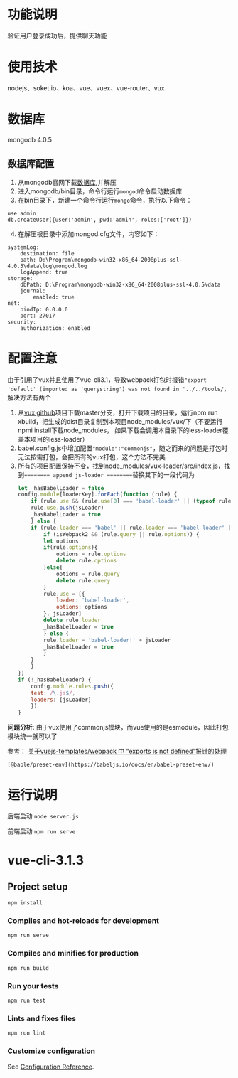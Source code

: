 # 功能说明

验证用户登录成功后，提供聊天功能

# 使用技术
nodejs、soket.io、koa、vue、vuex、vue-router、vux

# 数据库
mongodb 4.0.5
## 数据库配置
1. 从mongodb官网下载[数据库](https://fastdl.mongodb.org/win32/mongodb-win32-x86_64-2008plus-ssl-4.0.6.zip),并解压
2. 进入mongodb/bin目录，命令行运行`mongod`命令启动数据库
3. 在bin目录下，新建一个命令行运行`mongo`命令，执行以下命令：
```
use admin
db.createUser({user:'admin', pwd:'admin', roles:['root']})
```
4. 在解压根目录中添加mongod.cfg文件，内容如下：
```
systemLog:
    destination: file
    path: D:\Program\mongodb-win32-x86_64-2008plus-ssl-4.0.5\data\log\mongod.log
    logAppend: true
storage:
    dbPath: D:\Program\mongodb-win32-x86_64-2008plus-ssl-4.0.5\data
    journal:
        enabled: true
net:
    bindIp: 0.0.0.0
    port: 27017
security:
    authorization: enabled
```

# 配置注意
由于引用了vux并且使用了vue-cli3.1，导致webpack打包时报错`"export 'default' (imported as 'querystring') was not found in '../../tools/`，解决方法有两个

1. 从[vux github](https://github.com/airyland/vux)项目下载master分支，打开下载项目的目录，运行npm run xbuild，把生成的dist目录复制到本项目node_modules/vux/下（不要运行npmi install下载node_modules， 如果下载会调用本目录下的less-loader覆盖本项目的less-loader）
2. babel.config.js中增加配置`"module":"commonjs"`，随之而来的问题是打包时无法按需打包，会把所有的vux打包，这个方法不完美
3. 所有的项目配置保持不变，找到node_modules/vux-loader/src/index.js，找到`======== append js-loader ========`替换其下的一段代码为
    ```javascript
    let _hasBabelLoader = false
    config.module[loaderKey].forEach(function (rule) {
        if (rule.use && (rule.use[0] === 'babel-loader' || (typeof rule.use[0] === 'object' && rule.use[0].loader === 'babel-loader'))) {
        rule.use.push(jsLoader)
        _hasBabelLoader = true
        } else {
        if (rule.loader === 'babel' || rule.loader === 'babel-loader' || (/babel/.test(rule.loader) && !/!/.test(rule.loader))) {
            if (isWebpack2 && (rule.query || rule.options)) {
            let options
            if(rule.options){
                options = rule.options
                delete rule.options
            }else{
                options = rule.query
                delete rule.query
            }
            rule.use = [{
                loader: 'babel-loader',
                options: options
            }, jsLoader]
            delete rule.loader
            _hasBabelLoader = true
            } else {
            rule.loader = 'babel-loader!' + jsLoader
            _hasBabelLoader = true
            }
        }
        }
    })
    if (!_hasBabelLoader) {
        config.module.rules.push({
        test: /\.js$/,
        loaders: [jsLoader]
        })
    }
    ```

__问题分析:__ 由于vux使用了commonjs模块，而vue使用的是esmodule，因此打包模块统一就可以了

参考：
    [关于vuejs-templates/webpack 中 “exports is not defined”报错的处理](https://segmentfault.com/a/1190000009526372)

    [@bable/preset-env](https://babeljs.io/docs/en/babel-preset-env/)

# 运行说明
后端启动 `node server.js`

前端启动 `npm run serve`

# vue-cli-3.1.3

## Project setup
```
npm install
```

### Compiles and hot-reloads for development
```
npm run serve
```

### Compiles and minifies for production
```
npm run build
```

### Run your tests
```
npm run test
```

### Lints and fixes files
```
npm run lint
```

### Customize configuration
See [Configuration Reference](https://cli.vuejs.org/config/).
